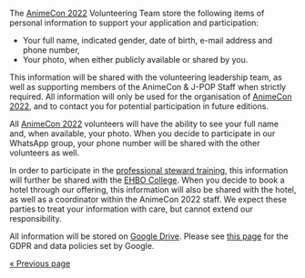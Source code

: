 The [AnimeCon 2022](https://animecon.nl) Volunteering Team store the following items of personal
information to support your application and participation:

  * Your full name, indicated gender, date of birth, e-mail address and phone number,
  * Your photo, when either publicly available or shared by you.

This information will be shared with the volunteering leadership team, as well as supporting members
of the AnimeCon & J-POP Staff when strictly required. All information will only be used for the
organisation of [AnimeCon 2022](https://animecon.nl), and to contact you for potential participation
in future editions.

All [AnimeCon 2022](https://animecon.nl) volunteers will have the ability to see your full name and,
when available, your photo. When you decide to participate in our WhatsApp group, your phone number
will be shared with the other volunteers as well.

In order to participate in the [professional steward training](training.html), this information will
further be shared with the [EHBO College](https://ehbocollege.nl/). When you decide to book a hotel
through our offering, this information will also be shared with the hotel, as well as a coordinator
within the AnimeCon 2022 staff. We expect these parties to treat your information with care, but
cannot extend our responsibility.

All information will be stored on [Google Drive](https://www.google.com/drive/). Please see
[this page](https://privacy.google.com/businesses/compliance/#!?modal_active=none) for the GDPR and
data policies set by Google.

[« Previous page](/registration/2022-classic/)
